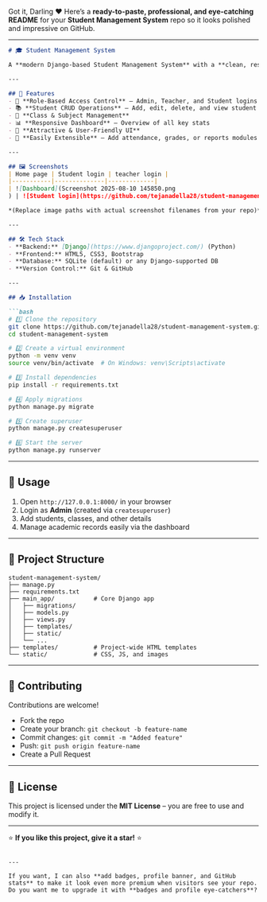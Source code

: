 Got it, Darling ❤️
Here’s a **ready-to-paste, professional, and eye-catching README** for your **Student Management System** repo so it looks polished and impressive on GitHub.

---

````markdown
# 🎓 Student Management System

A **modern Django-based Student Management System** with a **clean, responsive, and beautiful UI**, designed to simplify managing student records, classes, and academic activities.

---

## 🚀 Features
- 🔐 **Role-Based Access Control** – Admin, Teacher, and Student logins
- 📚 **Student CRUD Operations** – Add, edit, delete, and view student data
- 🏫 **Class & Subject Management**
- 📊 **Responsive Dashboard** – Overview of all key stats
- 🎨 **Attractive & User-Friendly UI**
- 🔄 **Easily Extensible** – Add attendance, grades, or reports modules

---

## 🖼️ Screenshots
| Home page | Student login | teacher login |
|-----------|--------------|-------------|
| ![Dashboard](Screenshot 2025-08-10 145850.png
) | ![Student login](https://github.com/tejanadella28/student-management-system/blob/main/Screenshot%202025-08-10%20145850.png) | ![teacher login](Screenshot 2025-08-10 145907.png)

*(Replace image paths with actual screenshot filenames from your repo)*

---

## 🛠 Tech Stack
- **Backend:** [Django](https://www.djangoproject.com/) (Python)
- **Frontend:** HTML5, CSS3, Bootstrap
- **Database:** SQLite (default) or any Django-supported DB
- **Version Control:** Git & GitHub

---

## 📥 Installation

```bash
# 1️⃣ Clone the repository
git clone https://github.com/tejanadella28/student-management-system.git
cd student-management-system

# 2️⃣ Create a virtual environment
python -m venv venv
source venv/bin/activate  # On Windows: venv\Scripts\activate

# 3️⃣ Install dependencies
pip install -r requirements.txt

# 4️⃣ Apply migrations
python manage.py migrate

# 5️⃣ Create superuser
python manage.py createsuperuser

# 6️⃣ Start the server
python manage.py runserver
````

---

## 🎯 Usage

1. Open `http://127.0.0.1:8000/` in your browser
2. Login as **Admin** (created via `createsuperuser`)
3. Add students, classes, and other details
4. Manage academic records easily via the dashboard

---

## 📂 Project Structure

```
student-management-system/
├── manage.py
├── requirements.txt
├── main_app/           # Core Django app
│   ├── migrations/
│   ├── models.py
│   ├── views.py
│   ├── templates/
│   ├── static/
│   └── ...
├── templates/          # Project-wide HTML templates
└── static/             # CSS, JS, and images
```

---

## 🤝 Contributing

Contributions are welcome!

* Fork the repo
* Create your branch: `git checkout -b feature-name`
* Commit changes: `git commit -m "Added feature"`
* Push: `git push origin feature-name`
* Create a Pull Request

---

## 📜 License

This project is licensed under the **MIT License** – you are free to use and modify it.

---

⭐ **If you like this project, give it a star!** ⭐

```

---

If you want, I can also **add badges, profile banner, and GitHub stats** to make it look even more premium when visitors see your repo.  
Do you want me to upgrade it with **badges and profile eye-catchers**?
```

